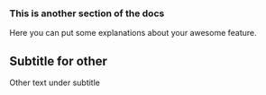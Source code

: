 ### This is another section of the docs

Here you can put some explanations about your awesome feature.


## Subtitle for other
Other text under subtitle